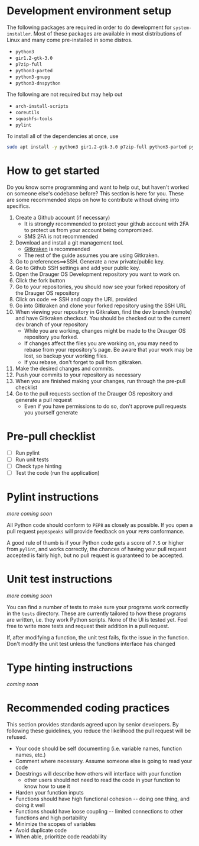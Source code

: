 # Development environment setup

The following packages are required in order to do development for `system-installer`. Most of these packages are available in most distributions of Linux and many come pre-installed in some distros.

 * `python3`
 * `gir1.2-gtk-3.0`
 * `p7zip-full`
 * `python3-parted`
 * `python3-gnupg`
 * `python3-dnspython`

The following are not required but may help out
 * `arch-install-scripts`
 * `coreutils`
 * `squashfs-tools`
 * `pylint`

 To install all of the dependencies at once, use
 ```bash
 sudo apt install -y python3 gir1.2-gtk-3.0 p7zip-full python3-parted python3-dev python3-gnupg arch-install-scripts coreutils squashfs-tools pylint
 ```

# How to get started

Do you know some programming and want to help out, but haven't worked on someone else's codebase before?  This section is here for you.  These are some recommended steps on how to contribute without diving into specifics.

1. Create a Github account (if necessary)
    * It is strongly recommended to protect your github account with 2FA to protect us from your account being compromized.
    * SMS 2FA is not recommended
2. Download and install a git management tool.  
    * [Gitkraken](https://www.gitkraken.com) is recommended 
    * The rest of the guide assumes you are using Gitkraken.
3. Go to preferences==>SSH.  Generate a new private/public key.
4. Go to Github SSH settings and add your public key.
5. Open the Drauger OS Development repository you want to work on.
6. Click the fork button
7. Go to your repositories, you should now see your forked repository of the Drauger OS repository
8. Click on code ==> SSH and copy the URL provided
9. Go into Gitkraken and clone your forked repository using the SSH URL
10. When viewing your repository in Gitkraken, find the dev branch (remote) and have Gitkraken checkout.  You should be checked out to the current dev branch of your repository
    * While you are working, changes might be made to the Drauger OS repository you forked.  
    * If changes affect the files you are working on, you may need to rebase from your repository's page.  Be aware that your work may be lost, so backup your working files.
    * If you rebase, don't forget to pull from gitkraken.
11. Make the desired changes and commits.  
12. Push your commits to your repository as necessary
13. When you are finished making your changes, run through the pre-pull checklist
14. Go to the pull requests section of the Drauger OS repository and generate a pull request
    * Even if you have permissions to do so, don't approve pull requests you yourself generate

# Pre-pull checklist
- [ ] Run pylint
- [ ] Run unit tests
- [ ] Check type hinting
- [ ] Test the code (run the application)

# Pylint instructions
_more coming soon_

All Python code should conform to `PEP8` as closely as possible. If you open a pull request `pep8speaks` will provide feedback on your `PEP8` conformance.

A good rule of thumb is if your Python code gets a score of `7.5` or higher from `pylint`, and works correctly, the chances of having your pull request accepted is fairly high, but no pull request is guaranteed to be accepted.

# Unit test instructions
_more coming soon_

You can find a number of tests to make sure your programs work correctly in the `tests` directory. These are currently tailored to how these programs are written, i.e. they work Python scripts. None of the UI is tested yet. Feel free to write more tests and request their addition in a pull request.

If, after modifying a function, the unit test fails, fix the issue in the function.  Don't modify the unit test unless the functions interface has changed

# Type hinting instructions
_coming soon_

# Recommended coding practices
This section provides standards agreed upon by senior developers.  By following these guidelines, you reduce the likelihood the pull request will be refused.

* Your code should be self documenting (i.e. variable names, function names, etc.)
* Comment where necessary.  Assume someone else is going to read your code
* Docstrings will describe how others will interface with your function
    * other users should not need to read the code in your function to know how to use it
* Harden your function inputs
* Functions should have high functional cohesion -- doing one thing, and doing it well
* Functions should have loose coupling -- limited connections to other functions and high portability
* Minimize the scopes of variables
* Avoid duplicate code
* When able, prioritize code readability

